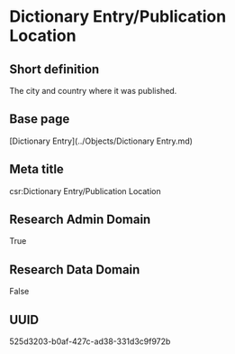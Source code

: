 # Dictionary Entry/Publication Location
## Short definition
The city and country where it was published.
## Base page
[Dictionary Entry](../Objects/Dictionary Entry.md)
## Meta title
csr:Dictionary Entry/Publication Location
## Research Admin Domain
True
## Research Data Domain
False
## UUID
525d3203-b0af-427c-ad38-331d3c9f972b
